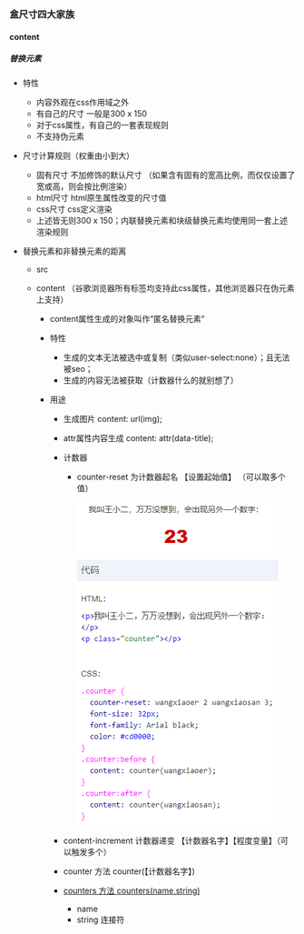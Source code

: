 ### 盒尺寸四大家族

#### content

##### 替换元素

- 特性
  - 内容外观在css作用域之外
  - 有自己的尺寸  一般是300 x 150
  - 对于css属性，有自己的一套表现规则
  - 不支持伪元素
- 尺寸计算规则（权重由小到大）
  - 固有尺寸  不加修饰的默认尺寸  （如果含有固有的宽高比例，而仅仅设置了宽或高，则会按比例渲染）
  - html尺寸  html原生属性改变的尺寸值
  - css尺寸  css定义渲染
  - 上述皆无则300 x 150；内联替换元素和块级替换元素均使用同一套上述渲染规则

- 替换元素和非替换元素的距离

  - src

  - content   （谷歌浏览器所有标签均支持此css属性，其他浏览器只在伪元素上支持）

    - content属性生成的对象叫作“匿名替换元素”

    - 特性

      - 生成的文本无法被选中或复制（类似user-select:none）；且无法被seo；
      - 生成的内容无法被获取（计数器什么的就别想了）

    - 用途

      - 生成图片  content: url(img);

      - attr属性内容生成  content: attr(data-title);

      - 计数器

        - counter-reset    为计数器起名 【设置起始值】 （可以取多个值）

          ![1583737523925](css世界.assets/1583737523925.png)

      - content-increment   计数器递变   【计数器名字】【程度变量】（可以触发多个） 

      - counter   方法  counter(【计数器名字】)

      - [counters   方法   counters(name,string)](https://demo.cssworld.cn/4/1-18.php)

        - name
        - string  连接符

